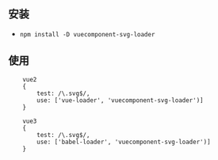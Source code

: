 ## 安装
- `npm install -D vuecomponent-svg-loader`

## 使用
```
    vue2
    {
        test: /\.svg$/,
        use: ['vue-loader', 'vuecomponent-svg-loader')]
    }
```
```
    vue3
    {
        test: /\.svg$/,
        use: ['babel-loader', 'vuecomponent-svg-loader')]
    }
```
